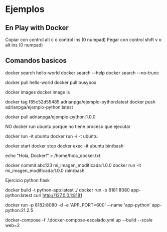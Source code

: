 # Ejemplos

## En Play with Docker

Copiar con control alt c o control ins (0 numpad)
Pegar con control shift v o alt ins (0 numpad)

## Comandos basicos

docker search hello-world
docker search --help
docker search --no-trunc

docker pull hello-world
docker pull busybox

docker images
docker image ls

docker tag f85c52d55485 adrianpga/ejemplo-python:latest
docker push adrianpga/ejemplo-python:latest

docker pull adrianpga/ejemplo-python:1.0.0

NO docker run ubuntu porque no tiene proceso que ejecutar

docker run -it ubuntu
docker run -i -t ubuntu

docker start
docker stop
docker exec -it ubuntu bin/bash


echo "Hola, Docker!" > /home/hola_docker.txt

docker commit abc123 mi_imagen_modificada:1.0.0
docker run -it mi_imagen_modificada:1.0.0 /bin/bash

Ejercicio python flask

docker build -t python-app:latest ./
docker run -p 8181:8080  app-python:latest
curl http://127.0.0.1:8181

docker run -p 8182:8080 -d -e 'APP_PORT=600' --name 'app-python'  app-python:21.2.5

docker-compose -f .\docker-compose-escalado.yml up --build 
--scale web=2
